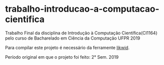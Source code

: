 # trabalho-introducao-a-computacao-cientifica
Trabalho Final da disciplina de Introdução à Computação Científica(CI1164) pelo curso de Bacharelado em Ciência da Computação UFPR 2019 

Para compilar este projeto é necessário da ferramente [likwid](https://hpc-wiki.info/hpc/Likwid).

Período original em que o projeto foi feito: 2° Sem. 2019
